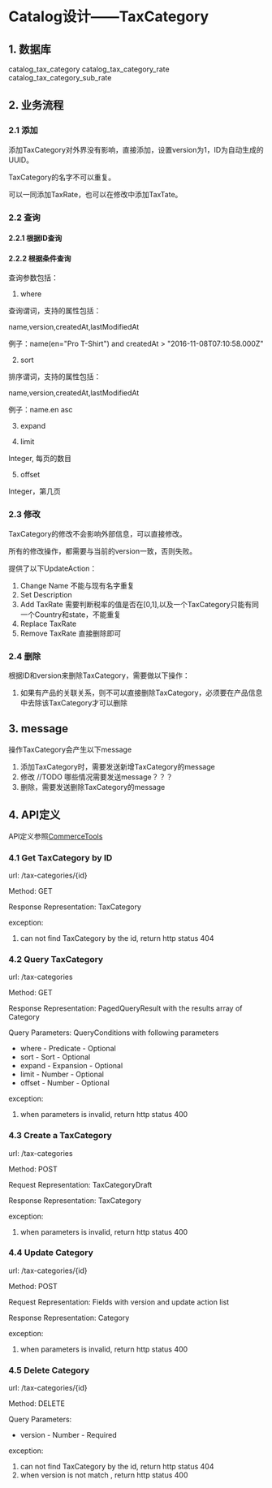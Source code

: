 # Catalog设计——TaxCategory

## 1. 数据库
catalog_tax_category
catalog_tax_category_rate
catalog_tax_category_sub_rate

## 2. 业务流程
### 2.1 添加

添加TaxCategory对外界没有影响，直接添加，设置version为1，ID为自动生成的UUID。

TaxCategory的名字不可以重复。

可以一同添加TaxRate，也可以在修改中添加TaxTate。

### 2.2 查询
#### 2.2.1 根据ID查询
#### 2.2.2  根据条件查询

查询参数包括：

1. where

  查询谓词，支持的属性包括：

  name,version,createdAt,lastModifiedAt

  例子：name(en="Pro T-Shirt") and createdAt > "2016-11-08T07:10:58.000Z"

2. sort

  排序谓词，支持的属性包括：

  name,version,createdAt,lastModifiedAt

  例子：name.en asc

3. expand

4. limit

  Integer, 每页的数目

5. offset

  Integer，第几页

### 2.3 修改

TaxCategory的修改不会影响外部信息，可以直接修改。

所有的修改操作，都需要与当前的version一致，否则失败。

提供了以下UpdateAction：

1. Change Name
    不能与现有名字重复
2. Set Description
3. Add TaxRate
    需要判断税率的值是否在[0,1],以及一个TaxCategory只能有同一个Country和state，不能重复
4. Replace TaxRate
5. Remove TaxRate
    直接删除即可

### 2.4 删除

根据ID和version来删除TaxCategory，需要做以下操作：

1. 如果有产品的关联关系，则不可以直接删除TaxCategory，必须要在产品信息中去除该TaxCategory才可以删除

## 3. message

操作TaxCategory会产生以下message

1. 添加TaxCategory时，需要发送新增TaxCategory的message
2. 修改 //TODO 哪些情况需要发送message？？？
3. 删除，需要发送删除TaxCategory的message

## 4. API定义

API定义参照[CommerceTools](https://dev.commercetools.com/http-api-projects-categories.html)

### 4.1 Get TaxCategory by ID

url: /tax-categories/{id}

Method: GET

Response Representation: TaxCategory

exception:

1. can not find TaxCategory by the id, return http status 404


### 4.2 Query TaxCategory

url: /tax-categories

Method: GET

Response Representation: PagedQueryResult with the results array of Category

Query Parameters: QueryConditions with following parameters
* where - Predicate - Optional
* sort - Sort - Optional
* expand - Expansion - Optional
* limit - Number - Optional
* offset - Number - Optional

exception:

1. when parameters is invalid, return http status 400

### 4.3 Create a TaxCategory
url: /tax-categories

Method: POST

Request Representation: TaxCategoryDraft

Response Representation: TaxCategory

exception:
1. when parameters is invalid, return http status 400

### 4.4 Update Category

url: /tax-categories/{id}

Method: POST

Request Representation: Fields with version and update action list

Response Representation: Category

exception:

1. when parameters is invalid, return http status 400

### 4.5 Delete Category

url: /tax-categories/{id}

Method: DELETE

Query Parameters:

* version - Number - Required

exception:

1. can not find TaxCategory by the id, return http status 404
2. when version is not match , return http status 400